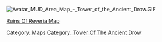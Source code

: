 ![](Avatar_MUD_Area_Map_-_Tower_of_the_Ancient_Drow.GIF "Avatar_MUD_Area_Map_-_Tower_of_the_Ancient_Drow.GIF")

[Ruins Of Reveria Map](Ruins_Of_Reveria_Map "wikilink")  

[Category: Maps](Category:_Maps "wikilink") [Category: Tower Of The
Ancient Drow](Category:_Tower_Of_The_Ancient_Drow "wikilink")
